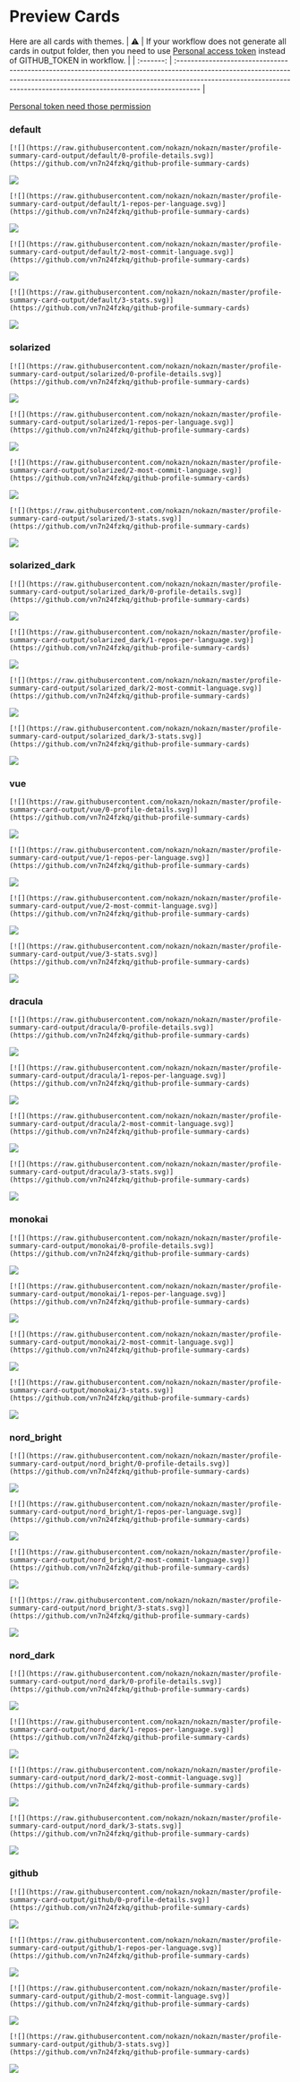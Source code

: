 
# Preview Cards

Here are all cards with themes.
| :warning: | If your workflow does not generate all cards in output folder, then you need to use [Personal access token](https://docs.github.com/en/actions/configuring-and-managing-workflows/creating-and-storing-encrypted-secrets) instead of GITHUB_TOKEN in workflow. |
| :-------: | :------------------------------------------------------------------------------------------------------------------------------------------------------------------------------------------------------------------------------------------------ |

[Personal token need those permission](https://github.com/vn7n24fzkq/github-profile-summary-cards/wiki/Personal-access-token-permissions)


### default


```
[![](https://raw.githubusercontent.com/nokazn/nokazn/master/profile-summary-card-output/default/0-profile-details.svg)](https://github.com/vn7n24fzkq/github-profile-summary-cards)
```
![](https://raw.githubusercontent.com/nokazn/nokazn/master/profile-summary-card-output/default/0-profile-details.svg)


```
[![](https://raw.githubusercontent.com/nokazn/nokazn/master/profile-summary-card-output/default/1-repos-per-language.svg)](https://github.com/vn7n24fzkq/github-profile-summary-cards)
```
![](https://raw.githubusercontent.com/nokazn/nokazn/master/profile-summary-card-output/default/1-repos-per-language.svg)


```
[![](https://raw.githubusercontent.com/nokazn/nokazn/master/profile-summary-card-output/default/2-most-commit-language.svg)](https://github.com/vn7n24fzkq/github-profile-summary-cards)
```
![](https://raw.githubusercontent.com/nokazn/nokazn/master/profile-summary-card-output/default/2-most-commit-language.svg)


```
[![](https://raw.githubusercontent.com/nokazn/nokazn/master/profile-summary-card-output/default/3-stats.svg)](https://github.com/vn7n24fzkq/github-profile-summary-cards)
```
![](https://raw.githubusercontent.com/nokazn/nokazn/master/profile-summary-card-output/default/3-stats.svg)


### solarized


```
[![](https://raw.githubusercontent.com/nokazn/nokazn/master/profile-summary-card-output/solarized/0-profile-details.svg)](https://github.com/vn7n24fzkq/github-profile-summary-cards)
```
![](https://raw.githubusercontent.com/nokazn/nokazn/master/profile-summary-card-output/solarized/0-profile-details.svg)


```
[![](https://raw.githubusercontent.com/nokazn/nokazn/master/profile-summary-card-output/solarized/1-repos-per-language.svg)](https://github.com/vn7n24fzkq/github-profile-summary-cards)
```
![](https://raw.githubusercontent.com/nokazn/nokazn/master/profile-summary-card-output/solarized/1-repos-per-language.svg)


```
[![](https://raw.githubusercontent.com/nokazn/nokazn/master/profile-summary-card-output/solarized/2-most-commit-language.svg)](https://github.com/vn7n24fzkq/github-profile-summary-cards)
```
![](https://raw.githubusercontent.com/nokazn/nokazn/master/profile-summary-card-output/solarized/2-most-commit-language.svg)


```
[![](https://raw.githubusercontent.com/nokazn/nokazn/master/profile-summary-card-output/solarized/3-stats.svg)](https://github.com/vn7n24fzkq/github-profile-summary-cards)
```
![](https://raw.githubusercontent.com/nokazn/nokazn/master/profile-summary-card-output/solarized/3-stats.svg)


### solarized_dark


```
[![](https://raw.githubusercontent.com/nokazn/nokazn/master/profile-summary-card-output/solarized_dark/0-profile-details.svg)](https://github.com/vn7n24fzkq/github-profile-summary-cards)
```
![](https://raw.githubusercontent.com/nokazn/nokazn/master/profile-summary-card-output/solarized_dark/0-profile-details.svg)


```
[![](https://raw.githubusercontent.com/nokazn/nokazn/master/profile-summary-card-output/solarized_dark/1-repos-per-language.svg)](https://github.com/vn7n24fzkq/github-profile-summary-cards)
```
![](https://raw.githubusercontent.com/nokazn/nokazn/master/profile-summary-card-output/solarized_dark/1-repos-per-language.svg)


```
[![](https://raw.githubusercontent.com/nokazn/nokazn/master/profile-summary-card-output/solarized_dark/2-most-commit-language.svg)](https://github.com/vn7n24fzkq/github-profile-summary-cards)
```
![](https://raw.githubusercontent.com/nokazn/nokazn/master/profile-summary-card-output/solarized_dark/2-most-commit-language.svg)


```
[![](https://raw.githubusercontent.com/nokazn/nokazn/master/profile-summary-card-output/solarized_dark/3-stats.svg)](https://github.com/vn7n24fzkq/github-profile-summary-cards)
```
![](https://raw.githubusercontent.com/nokazn/nokazn/master/profile-summary-card-output/solarized_dark/3-stats.svg)


### vue


```
[![](https://raw.githubusercontent.com/nokazn/nokazn/master/profile-summary-card-output/vue/0-profile-details.svg)](https://github.com/vn7n24fzkq/github-profile-summary-cards)
```
![](https://raw.githubusercontent.com/nokazn/nokazn/master/profile-summary-card-output/vue/0-profile-details.svg)


```
[![](https://raw.githubusercontent.com/nokazn/nokazn/master/profile-summary-card-output/vue/1-repos-per-language.svg)](https://github.com/vn7n24fzkq/github-profile-summary-cards)
```
![](https://raw.githubusercontent.com/nokazn/nokazn/master/profile-summary-card-output/vue/1-repos-per-language.svg)


```
[![](https://raw.githubusercontent.com/nokazn/nokazn/master/profile-summary-card-output/vue/2-most-commit-language.svg)](https://github.com/vn7n24fzkq/github-profile-summary-cards)
```
![](https://raw.githubusercontent.com/nokazn/nokazn/master/profile-summary-card-output/vue/2-most-commit-language.svg)


```
[![](https://raw.githubusercontent.com/nokazn/nokazn/master/profile-summary-card-output/vue/3-stats.svg)](https://github.com/vn7n24fzkq/github-profile-summary-cards)
```
![](https://raw.githubusercontent.com/nokazn/nokazn/master/profile-summary-card-output/vue/3-stats.svg)


### dracula


```
[![](https://raw.githubusercontent.com/nokazn/nokazn/master/profile-summary-card-output/dracula/0-profile-details.svg)](https://github.com/vn7n24fzkq/github-profile-summary-cards)
```
![](https://raw.githubusercontent.com/nokazn/nokazn/master/profile-summary-card-output/dracula/0-profile-details.svg)


```
[![](https://raw.githubusercontent.com/nokazn/nokazn/master/profile-summary-card-output/dracula/1-repos-per-language.svg)](https://github.com/vn7n24fzkq/github-profile-summary-cards)
```
![](https://raw.githubusercontent.com/nokazn/nokazn/master/profile-summary-card-output/dracula/1-repos-per-language.svg)


```
[![](https://raw.githubusercontent.com/nokazn/nokazn/master/profile-summary-card-output/dracula/2-most-commit-language.svg)](https://github.com/vn7n24fzkq/github-profile-summary-cards)
```
![](https://raw.githubusercontent.com/nokazn/nokazn/master/profile-summary-card-output/dracula/2-most-commit-language.svg)


```
[![](https://raw.githubusercontent.com/nokazn/nokazn/master/profile-summary-card-output/dracula/3-stats.svg)](https://github.com/vn7n24fzkq/github-profile-summary-cards)
```
![](https://raw.githubusercontent.com/nokazn/nokazn/master/profile-summary-card-output/dracula/3-stats.svg)


### monokai


```
[![](https://raw.githubusercontent.com/nokazn/nokazn/master/profile-summary-card-output/monokai/0-profile-details.svg)](https://github.com/vn7n24fzkq/github-profile-summary-cards)
```
![](https://raw.githubusercontent.com/nokazn/nokazn/master/profile-summary-card-output/monokai/0-profile-details.svg)


```
[![](https://raw.githubusercontent.com/nokazn/nokazn/master/profile-summary-card-output/monokai/1-repos-per-language.svg)](https://github.com/vn7n24fzkq/github-profile-summary-cards)
```
![](https://raw.githubusercontent.com/nokazn/nokazn/master/profile-summary-card-output/monokai/1-repos-per-language.svg)


```
[![](https://raw.githubusercontent.com/nokazn/nokazn/master/profile-summary-card-output/monokai/2-most-commit-language.svg)](https://github.com/vn7n24fzkq/github-profile-summary-cards)
```
![](https://raw.githubusercontent.com/nokazn/nokazn/master/profile-summary-card-output/monokai/2-most-commit-language.svg)


```
[![](https://raw.githubusercontent.com/nokazn/nokazn/master/profile-summary-card-output/monokai/3-stats.svg)](https://github.com/vn7n24fzkq/github-profile-summary-cards)
```
![](https://raw.githubusercontent.com/nokazn/nokazn/master/profile-summary-card-output/monokai/3-stats.svg)


### nord_bright


```
[![](https://raw.githubusercontent.com/nokazn/nokazn/master/profile-summary-card-output/nord_bright/0-profile-details.svg)](https://github.com/vn7n24fzkq/github-profile-summary-cards)
```
![](https://raw.githubusercontent.com/nokazn/nokazn/master/profile-summary-card-output/nord_bright/0-profile-details.svg)


```
[![](https://raw.githubusercontent.com/nokazn/nokazn/master/profile-summary-card-output/nord_bright/1-repos-per-language.svg)](https://github.com/vn7n24fzkq/github-profile-summary-cards)
```
![](https://raw.githubusercontent.com/nokazn/nokazn/master/profile-summary-card-output/nord_bright/1-repos-per-language.svg)


```
[![](https://raw.githubusercontent.com/nokazn/nokazn/master/profile-summary-card-output/nord_bright/2-most-commit-language.svg)](https://github.com/vn7n24fzkq/github-profile-summary-cards)
```
![](https://raw.githubusercontent.com/nokazn/nokazn/master/profile-summary-card-output/nord_bright/2-most-commit-language.svg)


```
[![](https://raw.githubusercontent.com/nokazn/nokazn/master/profile-summary-card-output/nord_bright/3-stats.svg)](https://github.com/vn7n24fzkq/github-profile-summary-cards)
```
![](https://raw.githubusercontent.com/nokazn/nokazn/master/profile-summary-card-output/nord_bright/3-stats.svg)


### nord_dark


```
[![](https://raw.githubusercontent.com/nokazn/nokazn/master/profile-summary-card-output/nord_dark/0-profile-details.svg)](https://github.com/vn7n24fzkq/github-profile-summary-cards)
```
![](https://raw.githubusercontent.com/nokazn/nokazn/master/profile-summary-card-output/nord_dark/0-profile-details.svg)


```
[![](https://raw.githubusercontent.com/nokazn/nokazn/master/profile-summary-card-output/nord_dark/1-repos-per-language.svg)](https://github.com/vn7n24fzkq/github-profile-summary-cards)
```
![](https://raw.githubusercontent.com/nokazn/nokazn/master/profile-summary-card-output/nord_dark/1-repos-per-language.svg)


```
[![](https://raw.githubusercontent.com/nokazn/nokazn/master/profile-summary-card-output/nord_dark/2-most-commit-language.svg)](https://github.com/vn7n24fzkq/github-profile-summary-cards)
```
![](https://raw.githubusercontent.com/nokazn/nokazn/master/profile-summary-card-output/nord_dark/2-most-commit-language.svg)


```
[![](https://raw.githubusercontent.com/nokazn/nokazn/master/profile-summary-card-output/nord_dark/3-stats.svg)](https://github.com/vn7n24fzkq/github-profile-summary-cards)
```
![](https://raw.githubusercontent.com/nokazn/nokazn/master/profile-summary-card-output/nord_dark/3-stats.svg)


### github


```
[![](https://raw.githubusercontent.com/nokazn/nokazn/master/profile-summary-card-output/github/0-profile-details.svg)](https://github.com/vn7n24fzkq/github-profile-summary-cards)
```
![](https://raw.githubusercontent.com/nokazn/nokazn/master/profile-summary-card-output/github/0-profile-details.svg)


```
[![](https://raw.githubusercontent.com/nokazn/nokazn/master/profile-summary-card-output/github/1-repos-per-language.svg)](https://github.com/vn7n24fzkq/github-profile-summary-cards)
```
![](https://raw.githubusercontent.com/nokazn/nokazn/master/profile-summary-card-output/github/1-repos-per-language.svg)


```
[![](https://raw.githubusercontent.com/nokazn/nokazn/master/profile-summary-card-output/github/2-most-commit-language.svg)](https://github.com/vn7n24fzkq/github-profile-summary-cards)
```
![](https://raw.githubusercontent.com/nokazn/nokazn/master/profile-summary-card-output/github/2-most-commit-language.svg)


```
[![](https://raw.githubusercontent.com/nokazn/nokazn/master/profile-summary-card-output/github/3-stats.svg)](https://github.com/vn7n24fzkq/github-profile-summary-cards)
```
![](https://raw.githubusercontent.com/nokazn/nokazn/master/profile-summary-card-output/github/3-stats.svg)

